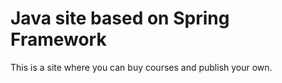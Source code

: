 # Java site based on Spring Framework
This is a site where you can buy courses and publish your own.
